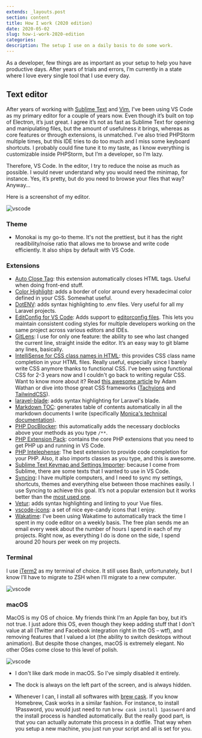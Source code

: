 ```yaml
---
extends: _layouts.post
section: content
title: How I work (2020 edition)
date: 2020-05-02
slug: how-i-work-2020-edition
categories:
description: The setup I use on a daily basis to do some work.
---
```


As a developer, few things are as important as your setup to help you have productive days. After years of trials and errors, I’m currently in a state where I love every single tool that I use every day.

## Text editor

After years of working with [Sublime Text](https://www.sublimetext.com/) and [Vim](https://www.vim.org/), I've been using VS Code as my primary editor for a couple of years now. Even though it’s built on top of Electron, it’s just great. I agree it’s not as fast as Sublime Text for opening and manipulating files, but the amount of usefulness it brings, whereas as core features or through extensions, is unmatched. I've also tried PHPStorm multiple times, but this IDE tries to do too much and I miss some keyboard shortcuts. I probably could fine tune it to my taste, as I know everything is customizable inside PHPStorm, but I’m a developer, so I’m lazy.

Therefore, VS Code. In the editor, I try to reduce the noise as much as possible. I would never understand why you would need the minimap, for instance. Yes, it’s pretty, but do you need to browse your files that way? Anyway...

Here is a screenshot of my editor.

![vscode](/assets/img/vscode.png)

### Theme

* Monokai is my go-to theme. It's not the prettiest, but it has the right readibility/noise ratio that allows me to browse and write code efficiently. It also ships by default with VS Code.

### Extensions

* [Auto Close Tag](https://marketplace.visualstudio.com/items?itemName=formulahendry.auto-close-tag): this extension automatically closes HTML tags. Useful when doing front-end stuff.
* [Color Highlight](https://marketplace.visualstudio.com/items?itemName=naumovs.color-highlight): adds a border of color around every hexadecimal color defined in your CSS. Somewhat useful.
* [DotENV](https://marketplace.visualstudio.com/items?itemName=mikestead.dotenv): adds syntax highlighting to .env files. Very useful for all my Laravel projects.
* [EditConfig for VS Code](https://marketplace.visualstudio.com/items?itemName=EditorConfig.EditorConfig): Adds support to [editorconfig files](https://editorconfig.org/). This lets you maintain consistent coding styles for multiple developers working on the same project across various editors and IDEs.
* [GitLens](https://marketplace.visualstudio.com/items?itemName=eamodio.gitlens): I use for only one feature: the ability to see who last changed the current line, straight inside the editor. It’s an easy way to git blame any lines, basically.
* [IntelliSense for CSS class names in HTML](https://marketplace.visualstudio.com/items?itemName=Zignd.html-css-class-completion): this provides CSS class name completion in your HTML files. Really useful, especially since I barely write CSS anymore thanks to functional CSS. I've been using functional CSS for 2-3 years now and I couldn't go back to writing regular CSS. Want to know more about it? Read [this awesome article](https://adamwathan.me/css-utility-classes-and-separation-of-concerns/) by Adam Wathan or dive into those great CSS frameworks ([Tachyions](https://tachyons.io/) and [TailwindCSS](https://tailwindcss.com/)).
* [laravel-blade](https://marketplace.visualstudio.com/items?itemName=cjhowe7.laravel-blade): adds syntax highlighting for Laravel's blade.
* [Markdown TOC](https://marketplace.visualstudio.com/items?itemName=AlanWalk.markdown-toc): generates table of contents automatically in all the markdown documents I write (specifically [Monica's technical documentation](https://github.com/monicahq/monica)).
* [PHP DocBlocker](https://marketplace.visualstudio.com/items?itemName=neilbrayfield.php-docblocker): this automatically adds the necessary docblocks above your methods as you type `/**`.
* [PHP Extension Pack](https://marketplace.visualstudio.com/items?itemName=felixfbecker.php-pack): contains the core PHP extensions that you need to get PHP up and running in VS Code.
* [PHP Intelephense](https://marketplace.visualstudio.com/items?itemName=bmewburn.vscode-intelephense-client): The best extension to provide code completion for your PHP. Also, it also imports classes as you type, and this is awesome.
* [Sublime Text Keymap and Settings Importer](https://marketplace.visualstudio.com/items?itemName=ms-vscode.sublime-keybindings): because I come from Sublime, there are some texts that I wanted to use in VS Code.
* [Syncing](https://marketplace.visualstudio.com/items?itemName=nonoroazoro.syncing): I have multiple computers, and I need to sync my settings, shortcuts, themes and everything else between those machines easily. I use Syncing to achieve this goal. It’s not a popular extension but it works better than the [most used one](https://marketplace.visualstudio.com/items?itemName=Shan.code-settings-sync).
* [Vetur](https://marketplace.visualstudio.com/items?itemName=octref.vetur): adds syntax highlighting and linting to your Vue files.
* [vscode-icons](https://marketplace.visualstudio.com/items?itemName=vscode-icons-team.vscode-icons): a set of nice eye-candy icons that I enjoy.
* [Wakatime](https://marketplace.visualstudio.com/items?itemName=WakaTime.vscode-wakatime): I've been using Wakatime to automatically track the time I spent in my code editor on a weekly basis. The free plan sends me an email every week about the number of hours I spend in each of my projects. Right now, as everything I do is done on the side, I spend around 20 hours per week on my projects.

### Terminal

I use [iTerm2](https://www.iterm2.com/) as my terminal of choice. It still uses Bash, unfortunately, but I know I’ll have to migrate to ZSH when I’ll migrate to a new computer.

![vscode](/assets/img/terminal.png)

### macOS

MacOS is my OS of choice. My friends think I’m an Apple fan boy, but it’s not true. I just adore this OS, even though they keep adding stuff that I don't value at all (Twitter and Facebook integration right in the OS – wtf), and removing features that I valued a lot (the ability to switch desktops without animation). But despite those changes, macOS is extremely elegant. No other OSes come close to this level of polish.

![vscode](/assets/img/desktop.png)

* I don't like dark mode in macOS. So I've simply disabled it entirely.
* The dock is always on the left part of the screen, and is always hidden.



* Whenever I can, I install all softwares with [brew cask](https://github.com/Homebrew/homebrew-cask). If you know Homebrew, Cask works in a similar fashion. For instance, to install 1Password, you would just need to run `brew cask install 1password` and the install process is handled automatically. But the really good part, is that you can actually automate this process in a dotfile. That way when you setup a new machine, you just run your script and all is set for you.
